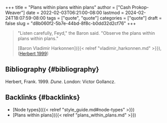+++
title = "Plans within plans within plans"
author = ["Cash Prokop-Weaver"]
date = 2022-02-03T06:21:00-08:00
lastmod = 2024-02-24T18:07:59-08:00
tags = ["quote", "quote"]
categories = ["quote"]
draft = false
slug = "d8b060f2-5b7e-44bd-8f8c-b0dd32d2cf76"
+++

> "Listen carefully, Feyd," the Baron said. "Observe the plans within plans within plans."
>
> [Baron Vladimir Harkonnen]({{< relref "vladimir_harkonnen.md" >}}), (<a href="#citeproc_bib_item_1">Herbert 1999</a>)


## Bibliography {#bibliography}

<style>.csl-entry{text-indent: -1.5em; margin-left: 1.5em;}</style><div class="csl-bib-body">
  <div class="csl-entry"><a id="citeproc_bib_item_1"></a>Herbert, Frank. 1999. <i>Dune</i>. London: Victor Gollancz.</div>
</div>


## Backlinks {#backlinks}

-   [Node types]({{< relref "style_guide.md#node-types" >}})
-   [Plans within plans]({{< relref "plans_within_plans.md" >}})
